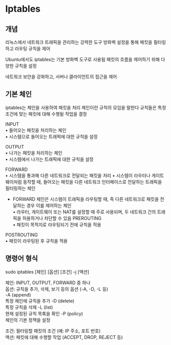 # Iptables
## 개념
리눅스에서 네트워크 트래픽을 관리하는 강력한 도구
방화벽 설정을 통해 패킷을 필터링하고 라우팅 규칙을 제어

Ubuntu에서도 iptables는 기본 방화벽 도구로 사용됨
패킷의 흐름을 제어하기 위해 다양한 규칙을 설정

네트워크 보안을 강화하고, 서버나 클라이언트의 접근을 제어

## 기본 체인
iptables는 체인을 사용하여 패킷을 처리
체인이란 규칙의 모임을 말한다
규칙들은 특정 조건에 맞는 패킷에 대해 수행될 작업을 결정

INPUT  
• 들어오는 패킷을 처리하는 체인  
• 시스템으로 들어오는 트래픽에 대한 규칙을 설정

OUTPUT  
• 나가는 패킷을 처리하는 체인  
• 시스템에서 나가는 트래픽에 대한 규칙을 설정

FORWARD  
• 시스템을 통과해 다른 네트워크로 전달되는 패킷을 처리
• 시스템이 라우터나 게이트웨이처럼 동작할 때, 들어오는 패킷을 다른 네트워크 인터페이스로 전달하는 트래픽을 필터링하는 체인
- FORWARD 체인은 시스템이 트래픽을 라우팅할 때, 즉 다른 네트워크로 패킷을 전달하는 경우 이를 제어하는 체인  
• 라우터, 게이트웨이 또는 NAT를 설정할 때 주로 사용되며, 두 네트워크 간의 트래픽을 허용하거나 차단할 수 있음
PREROUTING  
• 패킷이 목적지로 라우팅되기 전에 규칙을 적용

POSTROUTING  
• 패킷이 라우팅된 후 규칙을 적용


## 명령어 형식

sudo iptables [체인] [옵션] [조건] –j [액션]

체인: INPUT, OUTPUT, FORWARD 중 하나  
옵션: 규칙을 추가, 삭제, 보기 등의 옵션 (-A, -D, -L 등)  
-A (append)  
특정 체인에 규칙을 추가
-D (delete)  
특정 규칙을 삭제
-L (list)  
현재 설정된 규칙 목록을 확인
-P (policy)  
체인의 기본 정책을 설정

조건: 필터링할 패킷의 조건 (예: IP 주소, 포트 번호)  
액션: 패킷에 대해 수행할 작업 (ACCEPT, DROP, REJECT 등)